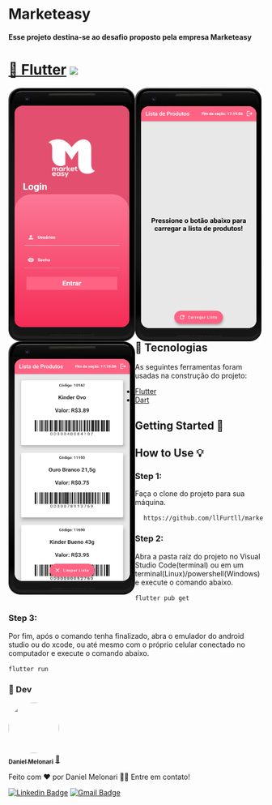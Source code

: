 # Marketeasy
#### Esse projeto destina-se ao desafio proposto pela empresa Marketeasy
<h1 align="">
    <a href="https://flutter.dev/">🔗 Flutter</a>
<img src="https://img.shields.io/badge/Flutter-Version2.0.3-blue"/>

</h1>

<div>
  <img align="left" src="https://github.com/llFurtll/marketeasy/blob/master/assets/login.png" height="500px" width="250px">
  <img align="left" src="https://github.com/llFurtll/marketeasy/blob/master/assets/entrada.png" height="500px" width="250px">
  <img align="left" src="https://github.com/llFurtll/marketeasy/blob/master/assets/lista.PNG" height="500px" width="250px">
</div>

<br>
<br>
<br>
<br>
<br>
<br>
<br>
<br>
<br>
<br>
<br>
<br>
<br>
<br>
<br>
<br>
<br>
<br>
<br>
<br>
<br>

## :pushpin:  Tecnologias

As seguintes ferramentas foram usadas na construção do projeto:
- [Flutter](https://flutter.dev/)
- [Dart](https://dart.dev/)

## Getting Started :flags:

## How to Use :bulb:

### Step 1:

Faça o clone do projeto para sua máquina.
<pre>
  <code>https://github.com/llFurtll/marketeasy.git</code>
</pre>

### Step 2:

Abra a pasta raíz do projeto no Visual Studio Code(terminal) ou em um terminal(Linux)/powershell(Windows) e execute o comando abaixo.
<pre>
<code>flutter pub get</code>
</pre>

### Step 3:

Por fim, após o comando tenha finalizado, abra o emulador do android studio ou do xcode, ou até mesmo com o próprio celular conectado no computador e execute o comando abaixo.

<pre>
<code>flutter run</code>
</pre>

### :man:  Dev
<a href="https://www.linkedin.com/in/daniel-melonari-5413a7197/">
 <img style="border-radius: 50%;" src="https://avatars.githubusercontent.com/u/48370450?v=4" width="100px;" height="100px" alt=""/>
 <br />
 <sub><b>Daniel Melonari</b></sub></a> <a href="https://www.linkedin.com/in/daniel-melonari-5413a7197/" title="Linkedin">🚀</a>


Feito com ❤️ por Daniel Melonari 👋🏽 Entre em contato!

[![Linkedin Badge](https://img.shields.io/badge/-Daniel-blue?style=flat-square&logo=Linkedin&logoColor=white&link=https://www.linkedin.com/in/daniel-melonari-5413a7197/)](https://www.linkedin.com/in/daniel-melonari-5413a7197/) 
[![Gmail Badge](https://img.shields.io/badge/-danielmelonari@gmail.com-c14438?style=flat-square&logo=Gmail&logoColor=white&link=mailto:danielmelonari@gmail.com)](mailto:danielmelonari@gmail.com)


